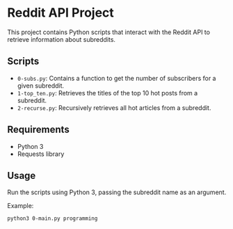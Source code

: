 # Reddit API Project

This project contains Python scripts that interact with the Reddit API to retrieve information about subreddits.

## Scripts

- `0-subs.py`: Contains a function to get the number of subscribers for a given subreddit.
- `1-top_ten.py`: Retrieves the titles of the top 10 hot posts from a subreddit.
- `2-recurse.py`: Recursively retrieves all hot articles from a subreddit.

## Requirements

- Python 3
- Requests library

## Usage

Run the scripts using Python 3, passing the subreddit name as an argument.

Example:
```bash
python3 0-main.py programming
